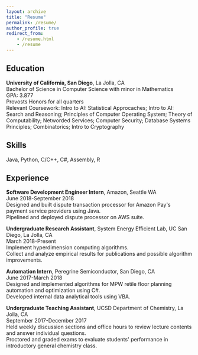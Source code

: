 ```yaml
---
layout: archive
title: "Resume"
permalink: /resume/
author_profile: true
redirect_from: 
    - /resume.html
    - /resume
---
```



Education
---
**University of California, San Diego**, La Jolla, CA<br/>
Bachelor of Science in Computer Science with minor in Mathematics<br/>
GPA: 3.877<br/>
Provosts Honors for all quarters<br/>
Relevant Coursework: Intro to AI: Statistical Approcaches; Intro to AI: Search and Reasoning; 
Principles of Computer Operating System; Theory of Computability; Networded Services; Computer Security;
Database Systems Principles; Combinatorics; Intro to Cryptography

Skills
---
Java, Python, C/C++, C#, Assembly, R

Experience
---
**Software Development Engineer Intern**, Amazon, Seattle WA<br/>
June 2018-September 2018<br/>
Designed and built dispute transaction processor for Amazon Pay's payment service providers using Java.<br/>
Pipelined and deployed dispute processor on AWS suite.<br/>

**Undergraduate Research Assistant**, System Energy Efficient Lab, UC San Diego, La Jolla, CA<br/>
March 2018-Present<br/>
Implement hyperdimension computing algorithms.<br/>
Collect and analyze empirical results for publications and possible algorithm improvements.<br/>

**Automation Intern**, Peregrine Semiconductor, San Diego, CA<br/>
June 2017-March 2018<br/>
Designed and implemented algorithms for MPW retile floor planning automation and optimization using C#.<br/>
Developed internal data analytical tools using VBA.<br/>

**Undergraduate Teaching Assistant**, UCSD Department of Chemistry, La Jolla, CA<br/>
September 2017-December 2017<br/>
Held weekly discussion sections and office hours to review lecture contents and answer individual questions.<br/>
Proctored and graded exams to evaluate students' performance in introductory general chemistry class.<br/>




